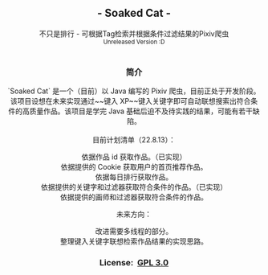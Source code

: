 <!--suppress HtmlDeprecatedAttribute -->
<div align="center">
<h2>- Soaked  Cat -</h2>
不只是排行 - 可根据Tag检索并根据条件过滤结果的Pixiv爬虫
</div>

<div align="center">
<small>Unreleased Version :D</small>
</div>
<br>
<div align="center">
<h3>简介</h3>
`Soaked Cat` 是一个（目前）以 Java 编写的 Pixiv 爬虫，目前正处于开发阶段。该项目设想在未来实现通过~~键入 XP~~键入关键字即可自动联想搜索出符合条件的高质量作品。该项目是学完 Java 基础后迫不及待实践的结果，可能有若干缺陷。
<br><br>
目前计划清单（22.8.13）：

依据作品 id 获取作品。（已实现）<br>
依据提供的 Cookie 获取用户的首页推荐作品。<br>
依据每日排行获取作品。<br>
依据提供的关键字和过滤器获取符合条件的作品。（已实现）<br>
依据提供的画师和过滤器获取符合条件的作品。<br>

未来方向：

改进需要多线程的部分。<br>
整理键入关键字联想检索作品结果的实现思路。<br>
</div>

<div align="center">
<h3>License:&nbsp&nbsp<a href=".\LICENSE">GPL 3.0</a><h3>
</div>
